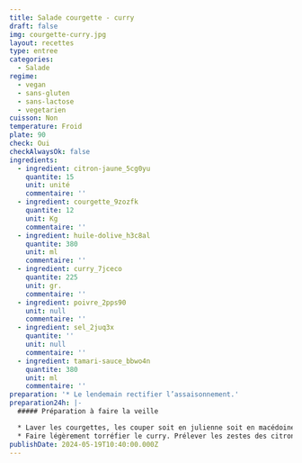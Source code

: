 ```yaml
---
title: Salade courgette - curry
draft: false
img: courgette-curry.jpg
layout: recettes
type: entree
categories:
  - Salade
regime:
  - vegan
  - sans-gluten
  - sans-lactose
  - vegetarien
cuisson: Non
temperature: Froid
plate: 90
check: Oui
checkAlwaysOk: false
ingredients:
  - ingredient: citron-jaune_5cg0yu
    quantite: 15
    unit: unité
    commentaire: ''
  - ingredient: courgette_9zozfk
    quantite: 12
    unit: Kg
    commentaire: ''
  - ingredient: huile-dolive_h3c8al
    quantite: 380
    unit: ml
    commentaire: ''
  - ingredient: curry_7jceco
    quantite: 225
    unit: gr.
    commentaire: ''
  - ingredient: poivre_2pps90
    unit: null
    commentaire: ''
  - ingredient: sel_2juq3x
    quantite: ''
    unit: null
    commentaire: ''
  - ingredient: tamari-sauce_bbwo4n
    quantite: 380
    unit: ml
    commentaire: ''
preparation: '* Le lendemain rectifier l’assaisonnement.'
preparation24h: |-
  ##### Préparation à faire la veille

  * Laver les courgettes, les couper soit en julienne soit en macédoine ou émincer avec une mandoline ou au robot, au choix mais un truc pas trop gros quoi.
  * Faire légèrement torréfier le curry. Prélever les zestes des citrons, les presser. Puis tout mélanger.
publishDate: 2024-05-19T10:40:00.000Z
---
```

